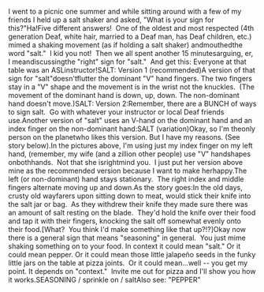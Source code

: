 I went to a 
picnic one summer and while sitting around with a few of my friends I held up 
a salt shaker and asked, "What is your sign for this?"Ha!Five different answers!  One of the oldest and most respected (4th 
generation Deaf, white hair, married to a Deaf man, has Deaf children, etc.) 
mimed 
a shaking movement (as if holding a salt shaker) andmouthedthe word "salt."  I kid you not!  Then we all spent another 15 minutesarguing, er, I meandiscussingthe "right" sign for 
"salt."  And get this: Everyone at that table was an ASLinstructor!SALT: Version 1 (recommended)A version of that sign for "salt"doesn'tflutter the dominant "V" hand fingers. The two fingers stay in a "V" shape and 
the movement is in the wrist not the knuckles.  (The movement of the 
dominant hand is down, up, down. The non-dominant hand doesn't move.)SALT: Version 2:Remember, there are a BUNCH of ways to sign salt.  Go with whatever your 
instructor or local Deaf friends use.Another version of "salt" uses an V-hand on the dominant hand and an index 
finger on the non-dominant hand:SALT (variation)Okay, so I'm theonly person on the planetwho likes this version. But I have my 
reasons. (See story below).In the pictures above, I'm using just my index finger on my left hand, 
(remember, my 
	wife (and a zillion other people) use "V" handshapes onbothhands.  
	Not that she isrightmind you.  I just put her version above 
mine as the recommended version because I want 
	to make herhappy.The left (or non-dominant) hand stays stationary.  The right index and 
middle fingers alternate moving up and down.As the story goes:In the old days, crusty old wayfarers upon sitting down to 
meat, would stick their knife into the salt jar or bag.  As they withdrew 
their knife they made sure there was an amount of salt resting on the blade.  
They'd hold the knife over their food and tap it with their fingers, knocking 
the salt off somewhat evenly onto their food.[What?  You think I'd make something like that up?!?]Okay now there is a general sign that means "seasoning" in general.  You 
just mime shaking something on to your food. In context it could mean "salt." Or 
it could mean pepper. Or it could mean those little jalapeño seeds in the funky 
little jars on the table at pizza joints.  Or it could mean...well -- you 
get my point. It depends on "context."  Invite me out for pizza and I'll 
show you how it works.SEASONING / sprinkle on / saltAlso see: "PEPPER"